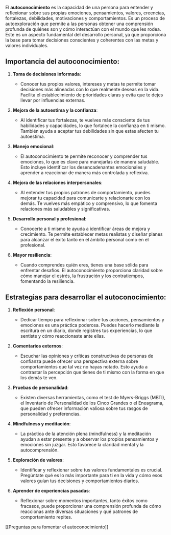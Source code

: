 El **autoconocimiento** es la capacidad de una persona para entender y reflexionar sobre sus propias emociones, pensamientos, valores, creencias, fortalezas, debilidades, motivaciones y comportamientos. Es un proceso de autoexploración que permite a las personas obtener una comprensión profunda de quiénes son y cómo interactúan con el mundo que les rodea. Este es un aspecto fundamental del desarrollo personal, ya que proporciona la base para tomar decisiones conscientes y coherentes con las metas y valores individuales.

## Importancia del autoconocimiento:

1. **Toma de decisiones informada**:
    
    - Conocer tus propios valores, intereses y metas te permite tomar decisiones más alineadas con lo que realmente deseas en la vida. Facilita el establecimiento de prioridades claras y evita que te dejes llevar por influencias externas.
2. **Mejora de la autoestima y la confianza**:
    
    - Al identificar tus fortalezas, te vuelves más consciente de tus habilidades y capacidades, lo que fortalece la confianza en ti mismo. También ayuda a aceptar tus debilidades sin que estas afecten tu autoestima.
3. **Manejo emocional**:
    
    - El autoconocimiento te permite reconocer y comprender tus emociones, lo que es clave para manejarlas de manera saludable. Esto incluye identificar los desencadenantes emocionales y aprender a reaccionar de manera más controlada y reflexiva.
4. **Mejora de las relaciones interpersonales**:
    
    - Al entender tus propios patrones de comportamiento, puedes mejorar tu capacidad para comunicarte y relacionarte con los demás. Te vuelves más empático y comprensivo, lo que fomenta relaciones más saludables y significativas.
5. **Desarrollo personal y profesional**:
    
    - Conocerte a ti mismo te ayuda a identificar áreas de mejora y crecimiento. Te permite establecer metas realistas y diseñar planes para alcanzar el éxito tanto en el ámbito personal como en el profesional.
6. **Mayor resiliencia**:
    
    - Cuando comprendes quién eres, tienes una base sólida para enfrentar desafíos. El autoconocimiento proporciona claridad sobre cómo manejar el estrés, la frustración y los contratiempos, fomentando la resiliencia.

## Estrategias para desarrollar el autoconocimiento:

1. **Reflexión personal**:
    
    - Dedicar tiempo para reflexionar sobre tus acciones, pensamientos y emociones es una práctica poderosa. Puedes hacerlo mediante la escritura en un diario, donde registres tus experiencias, lo que sentiste y cómo reaccionaste ante ellas.
2. **Comentarios externos**:
    
    - Escuchar las opiniones y críticas constructivas de personas de confianza puede ofrecer una perspectiva externa sobre comportamientos que tal vez no hayas notado. Esto ayuda a contrastar la percepción que tienes de ti mismo con la forma en que los demás te ven.
3. **Pruebas de personalidad**:
    
    - Existen diversas herramientas, como el test de Myers-Briggs (MBTI), el Inventario de Personalidad de los Cinco Grandes o el Eneagrama, que pueden ofrecer información valiosa sobre tus rasgos de personalidad y preferencias.
4. **Mindfulness y meditación**:
    
    - La práctica de la atención plena (mindfulness) y la meditación ayudan a estar presente y a observar los propios pensamientos y emociones sin juzgar. Esto favorece la claridad mental y la autocomprensión.
5. **Exploración de valores**:
    
    - Identificar y reflexionar sobre tus valores fundamentales es crucial. Pregúntate qué es lo más importante para ti en la vida y cómo esos valores guían tus decisiones y comportamientos diarios.
6. **Aprender de experiencias pasadas**:
    
    - Reflexionar sobre momentos importantes, tanto éxitos como fracasos, puede proporcionar una comprensión profunda de cómo reaccionas ante diversas situaciones y qué patrones de comportamiento repites.

[[Preguntas para fomentar el autoconocimiento]]

